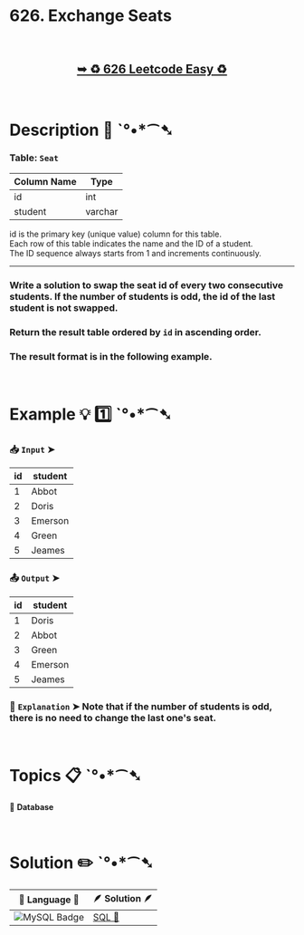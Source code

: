 # 626. Exchange Seats

</br>

<h2 align="center"> 

<a href="https://leetcode.com/problems/exchange-seats/description/?envType=study-plan-v2&envId=top-sql-50"><strong>➥ ♻️ 626 Leetcode Easy ♻️ </strong></a>
</h2>

</br>

# Description 📜 ˋ°•*⁀➷

### Table: `Seat`

| Column Name | Type    |
|-------------|---------|
| id          | int     |
| student     | varchar |

id is the primary key (unique value) column for this table.</br>
Each row of this table indicates the name and the ID of a student.</br>
The ID sequence always starts from 1 and increments continuously.

---

### Write a solution to swap the seat id of every two consecutive students. If the number of students is odd, the id of the last student is not swapped.

### Return the result table ordered by `id` in ascending order.

### The result format is in the following example.

</br>

# Example 💡 1️⃣ ˋ°•*⁀➷

  ### 📥 `Input`  ➤ 

| id | student |
| -- | ------- |
| 1  | Abbot   |
| 2  | Doris   |
| 3  | Emerson |
| 4  | Green   |
| 5  | Jeames  |

  ### 📤 `Output`  ➤

| id | student |
| -- | ------- |
| 1  | Doris   |
| 2  | Abbot   |
| 3  | Green   |
| 4  | Emerson |
| 5  | Jeames  |

  ### 🔦 `Explanation`  ➤ Note that if the number of students is odd, there is no need to change the last one's seat.

</br>

# Topics 📋 ˋ°•*⁀➷

🔸 **Database**  </br>

</br>

# Solution ✏️ ˋ°•*⁀➷

| 📒 Language 📒  | 🪶 Solution 🪶 |
| ------------- | ------------- |
|  ![MySQL Badge](https://img.shields.io/badge/MySQL-4479A1?logo=mysql&logoColor=fff&style=for-the-badge)  | [SQL 🕍]() |